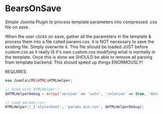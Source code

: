 # BearsOnSave
Simple Joomla Plugin to process template parameters into compressed .css file on save.


When the user clicks on save, gather all the parameters in the template & process them into a file called params.css. it is NOT necessary to save the existing file. Simply overwrite it. This file should be loaded JUST before custom.css as it really IS it's own custom.css modifying what is normally in the template. Once this is done we SHOULD be able to remove all parsing from template backend. This should speed up things ENORMOUSLY!

REQUIRES:
```php
use Joomla\CMS\HTML\HTMLHelper;

// Used with HTMLHelper::
$HTMLHelperDebug = array('version' => 'auto', 'relative' => true, 'detectDebug' => true);

// Load params.css
HTMLHelper::_('stylesheet', 'params.min.css', $HTMLHelperDebug);
```
